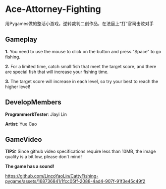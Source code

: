 # Ace-Attorney-Fighting
用Pygames做的整活小游戏，逆转裁判二创作品，在法庭上“打”官司击败对手
## Gameplay
**1.** You need to use the mouse to click on the button and press "Space" to go fishing.

**2.** For a limited time, catch small fish that meet the target score, and there are special fish that will increase your fishing time.

**3.** The target score will increase in each level, so try your best to reach the higher level!
## DevelopMembers
**Programmer&Tester**: Jiayi Lin

**Artist**: Yue Cao
## GameVideo
**TIPS:** Since github video specifications require less than 10MB, the image quality is a bit low, please don't mind!

**The game has a sound!**



https://github.com/LincoYaoLin/CattyFishing-pygame/assets/168736841/1fcc05ff-2088-4ad4-907f-91f3e45c49f2
